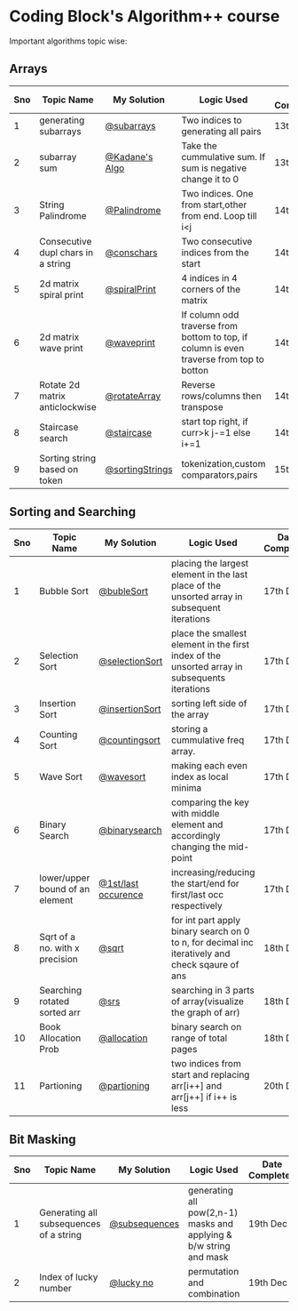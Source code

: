 # Coding Block's Algorithm++ course

Important algorithms topic wise:


## Arrays

Sno | Topic Name | My Solution | Logic Used | Date Completed |
----|------------|-------------|------------|----------------| 
1 | generating subarrays | [@subarrays](https://github.com/manohar2000/CB-Algorithms/blob/main/arrays/Subarray%20Sum/generating%20subarrays.cpp) | Two indices to generating all pairs | 13th Dec |
2 | subarray sum | [@Kadane's Algo](https://github.com/manohar2000/CB-Algorithms/blob/main/arrays/Subarray%20Sum/kadane's%20algorithm.cpp) | Take the cummulative sum. If sum is negative change it to 0| 13th Dec|
3 | String Palindrome | [@Palindrome](https://github.com/manohar2000/CB-Algorithms/tree/main/arrays/Char%20arrays) | Two indices. One from start,other from end. Loop till i<j| 14th Dec|
4 | Consecutive dupl chars in a string | [@conschars](https://github.com/manohar2000/CB-Algorithms/blob/main/arrays/Char%20arrays/consecutive_duplicate_chars.cpp) | Two consecutive indices from the start| 14th Dec |
5 | 2d matrix spiral print | [@spiralPrint](https://github.com/manohar2000/CB-Algorithms/blob/main/arrays/2d-array/spiralprint.cpp) | 4 indices in 4 corners of the matrix | 14th Dec |
6 | 2d matrix wave print | [@waveprint](https://github.com/manohar2000/CB-Algorithms/blob/main/arrays/2d-array/waveform.cpp) | If column odd traverse from bottom to top, if column is even traverse from top to botton | 14th Dec |
7 | Rotate 2d matrix anticlockwise | [@rotateArray](https://github.com/manohar2000/CB-Algorithms/blob/main/arrays/2d-array/rotate_array.cpp) | Reverse rows/columns then transpose | 14th Dec |
8 | Staircase search | [@staircase](https://github.com/manohar2000/CB-Algorithms/blob/main/arrays/2d-array/staircase_search.cpp) | start top right, if curr>k j-=1 else i+=1 | 14th Dec |
9 | Sorting string based on token | [@sortingStrings](https://github.com/manohar2000/CB-Algorithms/blob/main/arrays/Strings/StringsChallenge.cpp) | tokenization,custom comparators,pairs | 15th Dec |


## Sorting and Searching

Sno | Topic Name | My Solution | Logic Used | Date Completed |
----|------------|-------------|------------|----------------| 
1 | Bubble Sort | [@bubleSort](https://github.com/manohar2000/CB-Algorithms/blob/main/Sorting%20and%20Searching/bubble%20sort.cpp) | placing the largest element in the last place of the unsorted array in subsequent iterations | 17th Dec |
2 | Selection Sort | [@selectionSort](https://github.com/manohar2000/CB-Algorithms/blob/main/Sorting%20and%20Searching/selection_sort.cpp) | place the smallest element in the first index of the unsorted array in subsequents iterations | 17th Dec |
3 | Insertion Sort | [@insertionSort](https://github.com/manohar2000/CB-Algorithms/blob/main/Sorting%20and%20Searching/insertion_sort.cpp) | sorting left side of the array | 17th Dec |
4 | Counting Sort | [@countingsort](https://github.com/manohar2000/CB-Algorithms/blob/main/Sorting%20and%20Searching/counting_sort.py) | storing a cummulative freq array. | 17th Dec |
5 | Wave Sort | [@wavesort](https://github.com/manohar2000/CB-Algorithms/blob/main/Sorting%20and%20Searching/wave_sort.cpp) | making each even index as local minima | 17th Dec |
6 | Binary Search | [@binarysearch](https://github.com/manohar2000/CB-Algorithms/blob/main/Sorting%20and%20Searching/binary_search.cpp) | comparing the key with middle element and accordingly changing the mid-point | 17th Dec |
7 | lower/upper bound of an element | [@1st/last occurence](https://github.com/manohar2000/CB-Algorithms/blob/main/Sorting%20and%20Searching/lower_upper_bound.cpp) | increasing/reducing the start/end for first/last occ respectively | 17th Dec |
8 | Sqrt of a no. with x precision | [@sqrt](https://github.com/manohar2000/CB-Algorithms/blob/main/Sorting%20and%20Searching/sqrt.cpp) | for int part apply binary search on 0 to n, for decimal inc iteratively and check sqaure of ans | 18th Dec |
9 | Searching rotated sorted arr | [@srs](https://github.com/manohar2000/CB-Algorithms/blob/main/Sorting%20and%20Searching/searching_in_rotated.cpp) | searching in 3 parts of array(visualize the graph of arr) | 18th Dec |
10 | Book Allocation Prob | [@allocation](https://github.com/manohar2000/CB-Algorithms/blob/main/Sorting%20and%20Searching/book_allocation_prob.cpp) | binary search on range of total pages | 18th Dec |
11 | Partioning | [@partioning](https://github.com/manohar2000/CB-Algorithms/blob/main/Sorting%20and%20Searching/partioning.cpp) | two indices from start and replacing arr[i++] and arr[j++] if i++ is less | 20th Dec |

## Bit Masking

Sno | Topic Name | My Solution | Logic Used | Date Completed |
----|------------|-------------|------------|----------------| 
1 | Generating all subsequences of a string| [@subsequences](https://github.com/manohar2000/CB-Algorithms/blob/main/Bitmasking/generating_subsequences.cpp) | generating all pow(2,n-1) masks and applying & b/w string and mask | 19th Dec |
2 | Index of lucky number | [@lucky no](https://github.com/manohar2000/CB-Algorithms/blob/main/Bitmasking/index_of_lucky_no.cpp) | permutation and combination | 19th Dec |


